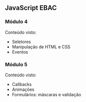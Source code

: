 ##  JavaScript EBAC
### Módulo 4

Conteúdo visto:
* Seletores
* Manipulação de HTML e CSS
* Eventos

### Módulo 5

Conteúdo visto:
* Callbacks
* Animações
* Formulários: máscaras e validação
  
